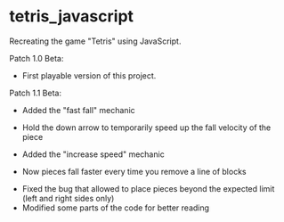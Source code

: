 # tetris_javascript
Recreating the game "Tetris" using JavaScript.

Patch 1.0 Beta:
- First playable version of this project.

Patch 1.1 Beta:
- Added the "fast fall" mechanic
* Hold the down arrow to temporarily speed up the fall velocity of the piece
- Added the "increase speed" mechanic
* Now pieces fall faster every time you remove a line of blocks
- Fixed the bug that allowed to place pieces beyond the expected limit (left and right sides only)
- Modified some parts of the code for better reading